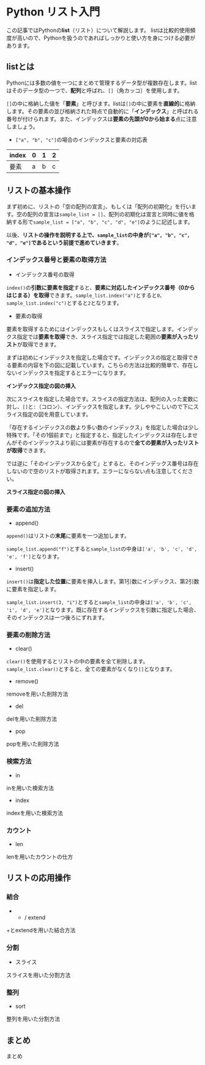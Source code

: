 # Python リスト入門

この記事ではPythonの**list**（リスト）について解説します。
listは比較的使用頻度が高いので、Pythonを扱うのであればしっかりと使い方を身につける必要があります。

## listとは

Pythonには多数の値を一つにまとめて管理するデータ型が複数存在します。listはそのデータ型の一つで、**配列**と呼ばれ、`[]`（角カッコ）を使用します。

`[]`の中に格納した値を「**要素**」と呼びます。listは`[]`の中に要素を**直線的**に格納します。その要素の並び格納された時点で自動的に「**インデックス**」と呼ばれる番号が付けられます。また、インデックスは**要素の先頭が0から始まる**点に注意しましょう。

- `["a", "b", "c"]`の場合のインデックスと要素の対応表

| index | 0 | 1 | 2 |
| --- | --- | --- | --- |
| 要素 | a | b | c |

## リストの基本操作

まず初めに、リストの「空の配列の宣言」、もしくは「配列の初期化」を行います。空の配列の宣言は`sample_list = []`、配列の初期化は宣言と同時に値を格納する形で`sample_list = ["a", "b", "c", "d", "e"]`のように記述します。

以後、**リストの操作を説明する上で、`sample_list`の中身が`["a", "b", "c", "d", "e"]`であるという前提で進めていきます**。

### インデックス番号と要素の取得方法

- インデックス番号の取得

`index()`の**引数に要素を指定**すると、**要素に対応したインデックス番号（0からはじまる）を取得**できます。`sample_list.index("a")`とすると`0`、`sample_list.index("c")`とすると`2`となります。

- 要素の取得

要素を取得するためにはインデックスもしくはスライスで指定します。インデックス指定では**要素を取得**でき、スライス指定では指定した範囲の**要素が入ったリスト**が取得できます。

まずは初めにインデックスを指定した場合です。インデックスの指定と取得できる要素の内容を下の図に記載しています。こちらの方法は比較的簡単で、存在しないインデックスを指定するとエラーになります。

**インデックス指定の図の挿入**

次にスライスを指定した場合です。スライスの指定方法は、配列の入った変数に対し、`[]`と`:`（コロン）、インデックスを指定します。少しややこしいので下にスライス指定の図を用意しています。

「存在するインデックスの数より多い数のインデックス」を指定した場合は少し特殊です。「その1個前まで」と指定すると、指定したインデックスは存在しませんがそのインデックスより前には要素が存在するので**全ての要素が入ったリストが取得**できます。

では逆に「そのインデックスから全て」とすると、そのインデックス番号は存在しないので空のリストが取得されます。エラーにならない点も注意してください。

**スライス指定の図の挿入**

### 要素の追加方法

- append()

`append()`はリストの**末尾**に要素を一つ追加します。

`sample_list.append("f")`とすると`sample_list`の中身は`['a', 'b', 'c', 'd', 'e', 'f']`となります。

- insert()

`insert()`は**指定した位置**に要素を挿入します。第1引数にインデックス、第2引数に要素を指定します。

`sample_list.insert(3, "i")`とすると`sample_list`の中身は`['a', 'b', 'c', 'i', 'd', 'e']`となります。既に存在するインデックスを引数に指定した場合、そのインデックスは一つ後ろにずれます。

### 要素の削除方法

- clear()

`clear()`を使用するとリストの中の要素を全て削除します。`sample_list.clear()`とすると、全ての要素がなくなり`[]`となります。

- remove()

removeを用いた削除方法

- del

delを用いた削除方法

- pop

popを用いた削除方法

### 検索方法

- in

inを用いた検索方法

- index

indexを用いた検索方法

### カウント

- len

lenを用いたカウントの仕方

## リストの応用操作

### 結合

- + / extend

+とextendを用いた結合方法

### 分割

- スライス

スライスを用いた分割方法

### 整列

- sort

整列を用いた分割方法

## まとめ

まとめ
